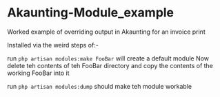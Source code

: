 # Akaunting-Module_example
Worked example of overriding output in Akaunting for an invoice print

Installed via the weird steps of:-

run `php artisan modules:make FooBar` will create a default module
Now delete teh contents of teh FooBar directory and copy the contents of the working FooBar into it

run `php artisan modules:dump` should make teh module workable
